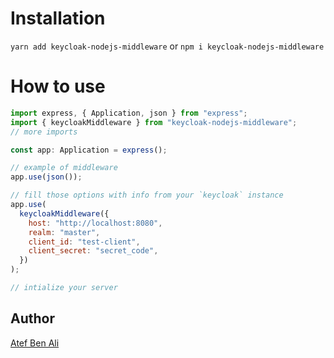 # Installation

`yarn add keycloak-nodejs-middleware` or `npm i keycloak-nodejs-middleware`

# How to use

```js
import express, { Application, json } from "express";
import { keycloakMiddleware } from "keycloak-nodejs-middleware";
// more imports

const app: Application = express();

// example of middleware
app.use(json());

// fill those options with info from your `keycloak` instance
app.use(
  keycloakMiddleware({
    host: "http://localhost:8080",
    realm: "master",
    client_id: "test-client",
    client_secret: "secret_code",
  })
);

// intialize your server
```

## Author

[Atef Ben Ali](mailto:atef.bettaib@gmail.com)
